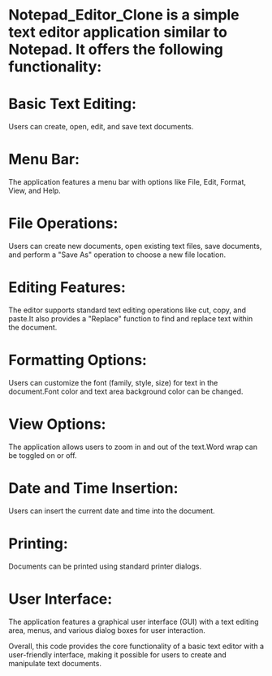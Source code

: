 # Notepad_Editor_Clone is a simple text editor application similar to Notepad. It offers the following functionality:

# Basic Text Editing:
Users can create, open, edit, and save text documents.

# Menu Bar:
The application features a menu bar with options like File, Edit, Format, View, and Help.

# File Operations:
Users can create new documents, open existing text files, save documents, and perform a "Save As" operation to choose a new file location.

# Editing Features:
The editor supports standard text editing operations like cut, copy, and paste.It also provides a "Replace" function to find and replace text within the document.

# Formatting Options:
Users can customize the font (family, style, size) for text in the document.Font color and text area background color can be changed.

# View Options:
The application allows users to zoom in and out of the text.Word wrap can be toggled on or off.

# Date and Time Insertion:
Users can insert the current date and time into the document.

# Printing:
Documents can be printed using standard printer dialogs.

# User Interface:
The application features a graphical user interface (GUI) with a text editing area, menus, and various dialog boxes for user interaction.

Overall, this code provides the core functionality of a basic text editor with a user-friendly interface, making it possible for users to create and manipulate text documents.





